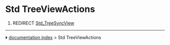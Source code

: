 # Std TreeViewActions
1.  REDIRECT [Std_TreeSyncView](Std_TreeSyncView.md)



---
⏵ [documentation index](../README.md) > Std TreeViewActions
